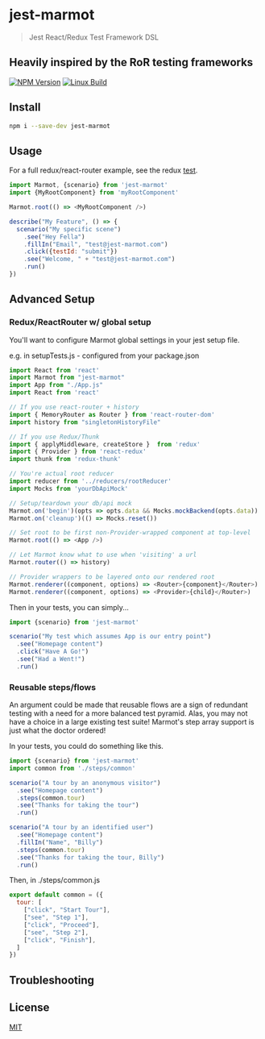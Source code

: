 # jest-marmot
> Jest React/Redux Test Framework DSL
## Heavily inspired by the RoR testing frameworks

[![NPM Version][npm-image]][npm-url]
[![Linux Build][travis-image]][travis-url]

## Install 
```bash
npm i --save-dev jest-marmot
```

## Usage
For a full redux/react-router example, see the redux [test](https://github.com/axehomeyg/jest-marmot/blob/master/__test__/session.test.js).

```javascript
import Marmot, {scenario} from 'jest-marmot'
import {MyRootComponent} from 'myRootComponent'

Marmot.root(() => <MyRootComponent />)

describe("My Feature", () => {
  scenario("My specific scene")
    .see("Hey Fella")
    .fillIn("Email", "test@jest-marmot.com")
    .click({testId: "submit"})
    .see("Welcome, " + "test@jest-marmot.com")
    .run()
})
```
## Advanced Setup

### Redux/ReactRouter w/ global setup

You'll want to configure Marmot global settings in your jest setup file.

e.g. in setupTests.js - configured from your package.json

```javascript
import React from 'react'
import Marmot from "jest-marmot"
import App from "./App.js"
import React from 'react'

// If you use react-router + history
import { MemoryRouter as Router } from 'react-router-dom'
import history from "singletonHistoryFile"

// If you use Redux/Thunk
import { applyMiddleware, createStore }  from 'redux'
import { Provider } from 'react-redux'
import thunk from 'redux-thunk'

// You're actual root reducer
import reducer from '../reducers/rootReducer'
import Mocks from 'yourDbApiMock'

// Setup/teardown your db/api mock
Marmot.on('begin')(opts => opts.data && Mocks.mockBackend(opts.data))
Marmot.on('cleanup')(() => Mocks.reset())

// Set root to be first non-Provider-wrapped component at top-level
Marmot.root(() => <App />) 

// Let Marmot know what to use when 'visiting' a url
Marmot.router(() => history)

// Provider wrappers to be layered onto our rendered root
Marmot.renderer((component, options) => <Router>{component}</Router>)
Marmot.renderer((component, options) => <Provider>{child}</Router>)
```

Then in your tests, you can simply...
```javascript
import {scenario} from 'jest-marmot'

scenario("My test which assumes App is our entry point")
  .see("Homepage content")
  .click("Have A Go!")
  .see("Had a Went!")
  .run()
```

### Reusable steps/flows
An argument could be made that reusable flows are a sign of redundant testing with a need for a more balanced test pyramid. Alas, you may not have a choice in a large existing test suite! Marmot's step array support is just what the doctor ordered!

In your tests, you could do something like this.
```javascript
import {scenario} from 'jest-marmot'
import common from './steps/common'

scenario("A tour by an anonymous visitor")
  .see("Homepage content")
  .steps(common.tour)
  .see("Thanks for taking the tour")
  .run()

scenario("A tour by an identified user")
  .see("Homepage content")
  .fillIn("Name", "Billy")
  .steps(common.tour)
  .see("Thanks for taking the tour, Billy")
  .run()
```
Then, in ./steps/common.js
```javascript
export default common = ({
  tour: [
    ["click", "Start Tour"],
    ["see", "Step 1"],
    ["click", "Proceed"],
    ["see", "Step 2"],
    ["click", "Finish"],
  ]
})
```

## Troubleshooting

## License

[MIT](http://vjpr.mit-license.org)

[npm-image]: https://img.shields.io/npm/v/jest-marmot.svg
[npm-url]: https://npmjs.org/package/jest-marmot
[travis-image]: https://img.shields.io/travis/axehomeyg/jest-marmot/master.svg
[travis-url]: https://travis-ci.org/axehomeyg/jest-marmot


